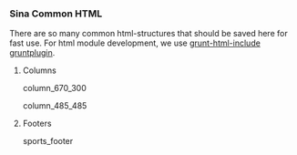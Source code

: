 ### Sina Common HTML

There are so many common html-structures that should be saved here for fast use.
For html module development, we use [grunt-html-include gruntplugin](https://github.com/liuda101/html-include).

1. Columns

    column_670_300

    column_485_485

2. Footers

    sports_footer